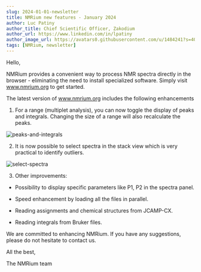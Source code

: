 ```yaml
---
slug: 2024-01-01-newsletter
title: NMRium new features - January 2024
author: Luc Patiny
author_title: Chief Scientific Officer, Zakodium
author_url: https://www.linkedin.com/in/lpatiny
author_image_url: https://avatars0.githubusercontent.com/u/1484241?s=400&v=4
tags: [NMRium, newsletter]
---
```


Hello,

NMRium provides a convenient way to process NMR spectra directly in the browser - eliminating the need to install specialized software. Simply visit www.nmrium.org to get started.

The latest version of www.nmrium.org includes the following enhancements

1. For a range (multiplet analysis), you can now toggle the display of peaks and integrals. Changing the size of a range will also recalculate the peaks.

![peaks-and-integrals](/newsletters/2024/january/peaks-and-integrals.gif)

2. It is now possible to select spectra in the stack view which is very practical to identify outliers.

![select-spectra](/newsletters/2024/january/select-spectra.gif)

3. Other improvements:

- Possibility to display specific parameters like P1, P2 in the spectra panel.

- Speed enhancement by loading all the files in parallel.

- Reading assignments and chemical structures from JCAMP-CX.

- Reading integrals from Bruker files.

We are committed to enhancing NMRium. If you have any suggestions, please do not hesitate to contact us.

All the best,

The NMRium team
